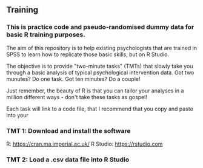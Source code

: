 ## Training  

### This is practice code and pseudo-randomised dummy data for basic R training purposes. 

The aim of this repository is to help existing psychologists that are trained in SPSS to learn how to replicate those basic skills, but on R Studio.  

The objective is to provide "two-minute tasks" (TMTs) that slowly take you through a basic analysis of typical psychological intervention data. 
Got two munutes? Do one task. Got ten minutes? Do a couple! 

Just remember, the beauty of R is that you can tailor your analyses in a million different ways - don't take these tasks as gospel!

Each task will link to a code file, that I recommend that you copy and paste into your 

### TMT 1: Download and install the software
R: https://cran.ma.imperial.ac.uk/
R Studio: https://rstudio.com

### TMT 2: Load a .csv data file into R Studio

